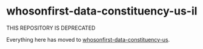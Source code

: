 # whosonfirst-data-constituency-us-il

THIS REPOSITORY IS DEPRECATED

Everything here has moved to [whosonfirst-data-constituency-us](https://github.com/whosonfirst-data/whosonfirst-data-constituency-us).
